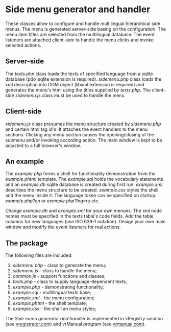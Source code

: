 Side menu generator and handler
===============================

These classes allow to configure and handle multilingual hierarchical side menus. The menu is generated server-side basing on the configuration. The menu item titles are selected from the multilingual database. The event listeners are attached client-side to handle the menu clicks and invoke selected actions.

Server-side
-----------

The *texts.php* class loads the texts of specified language from a sqlite database (pdo_sqlite extension is required). *sidemenu.php* class loads the xml description into DOM object (libxml extension is required) and generates the menu's html using the titles supplied by *texts.php*. The client-side *sidemenu.js* class must be used to handle the menu.

Client-side
-----------

*sidemenu.js* class presumes the menu structure created by *sidemenu.php* and certain html tag id's. It attaches the event handlers to the menu sections. Clicking any menu section causes the opening/closing of the submenu and/or invoking according action. The main window is kept to be adjusted to a full browser's window.

An example
----------

The *example.php* forms a shell for functionality demonstration from the *example.phtml* template. The *example.sql* holds the vocabulary statements and an *example.db* sqlite database is created during first run. *example.xml* describes the menu structure to be created. *example.css* styles the shell and the menu inside it. The language token can be specified on startup: *example.php?en* or *example.php?lng=ru* etc. 

Change *example.db* and *example.xml* for your own menues. The xml node names must be specified in the texts table's code fields. Add the table columns for new languages (use ISO 639-1 notation). Design your own main window and modify the event listeners for real actions.

The package
-----------

The following files are included:

1. *sidemenu.php*  - class to generate the menu;
2. *sidemenu.js*  - class to handle the menu;
3. *common.js*    - support functions and classes;
4. *texts.php*  - class to supply language-dependent texts;
5. *example.php*  - demonstrating functionality;
6. *example.sql*  - multilingual texts base;
7. *example.xml*  - the menu configuration;
8. *example.phtml*  - the shell template;
9. *example.css*  - the shell an menu styles;

The *Side menu generator and handler* is implemented in vRegistry solution (see [vregistrator.com]) and vrManual program (see [vrmanual.com]).

  [vregistrator.com]: http://vregistrator.com/hlp/en
  [vrmanual.com]: http://vrmanual.com
